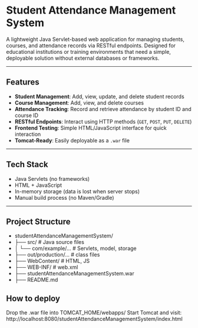 # Student Attendance Management System

A lightweight Java Servlet-based web application for managing students, courses, and attendance records via RESTful endpoints. Designed for educational institutions or training environments that need a simple, deployable solution without external databases or frameworks.

---

## Features

- **Student Management**: Add, view, update, and delete student records
- **Course Management**: Add, view, and delete courses
- **Attendance Tracking**: Record and retrieve attendance by student ID and course ID
- **RESTful Endpoints**: Interact using HTTP methods (`GET`, `POST`, `PUT`, `DELETE`)
- **Frontend Testing**: Simple HTML/JavaScript interface for quick interaction
- **Tomcat-Ready**: Easily deployable as a `.war` file

---

## Tech Stack

- Java Servlets (no frameworks)
- HTML + JavaScript
- In-memory storage (data is lost when server stops)
- Manual build process (no Maven/Gradle)

---

## Project Structure

* studentAttendanceManagementSystem/
* ├── src/ # Java source files 
* │ └── com/example/... # Servlets, model, storage
* ├── out/production/... # class files 
* ├── WebContent/ # HTML, JS
* ├── WEB-INF/ # web.xml  
* ├── studentAttendanceManagementSystem.war 
* ├── README.md

## How to deploy

Drop the .war file into TOMCAT_HOME/webapps/
Start Tomcat and visit: http://localhost:8080/studentAttendanceManagementSystem/index.html

